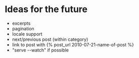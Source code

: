 Ideas for the future
====================

* excerpts
* pagination
* locale support
* next/previous post (within category)
* link to post with {% post_url 2010-07-21-name-of-post %}
* "serve --watch" if possible
